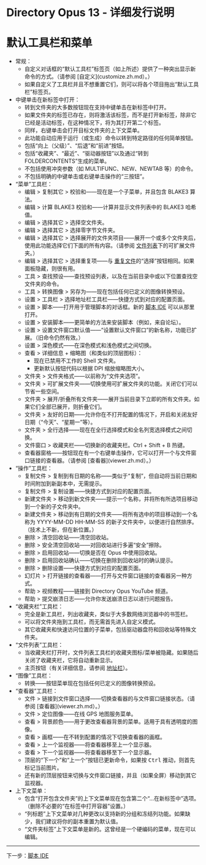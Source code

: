 # Directory Opus 13 - 详细发行说明

# 默认工具栏和菜单

- 常规：
  - 自定义对话框的“默认工具栏”标签页（如上所述）提供了一种突出显示新命令的方式。（请参阅 [自定义](customize.zh.md）。）
  - 如果自定义了工具栏并且不想重置它们，则可以将各个项目拖出“默认工具栏”标签页。
- 中键单击在新标签中打开：
  - 转到文件夹的大多数按钮现在支持中键单击在新标签中打开。
  - 如果文件夹的标签已存在，则将激活该标签，而不是打开新标签，除非它已经是活动标签，在这种情况下，将为其打开第二个标签。
  - 同样，右键单击会打开目标文件夹的上下文菜单。
  - 此功能自动应用于运行（或生成）命令以转到特定路径的任何简单按钮。
  - 包括“向上（父级）”、“后退”和“前进”按钮。
  - 包括“收藏夹”、“最近”、“驱动器按钮”以及通过“转到 FOLDERCONTENTS”生成的菜单。
  - 不包括使用冲突参数（如 MULTIFUNC、NEW、NEWTAB 等）的命令。
  - 不包括明确的中键单击或右键单击操作的“三按钮”。
- “菜单”工具栏：
  - 编辑 > 复制其它 > 校验和——现在是一个子菜单，并且包含 BLAKE3 算法。
  - 编辑 > 计算 BLAKE3 校验和——计算并显示文件列表中的 BLAKE3 哈希值。
  - 编辑 > 选择其它 > 选择空文件夹。
  - 编辑 > 选择其它 > 选择零字节文件夹。
  - 编辑 > 选择其它 > 选择展开的文件夹项目——展开一个或多个文件夹后，使用此功能选择它们下面的所有内容。（请参阅 [文件列表](file_display.zh.md)下的可扩展文件夹。）
  - 编辑 > 选择其它 > 选择重复项——与 [重复文件](duplicates.zh.md)的“选择”按钮相同。如果面板隐藏，则很有用。
  - 工具 > 查找预设——查找预设列表，以及在当前目录中或以下位置查找空文件夹的命令。
  - 工具 > 转换图像 > 另存为——现在包括任何已定义的图像转换预设。
  - 设置 > 工具栏 > 选择地址栏工具栏——快捷方式到对应的配置页面。
  - 设置 > 脚本——打开用于管理脚本的对话框。新的 [脚本 IDE](script_ide.zh.md) 可以从那里打开。
  - 设置 > 安装脚本——更简单的方法来安装脚本（例如，来自论坛）。
  - 设置 > 设置文件窗口默认值——“设置默认文件窗口”的新名称，功能已扩展。（旧命令仍然有效。）
  - 设置 > 深色模式——在深色模式和浅色模式之间切换。
  - 查看 > 详细信息 + 缩略图（和类似的顶层图标）：
    - 现在已禁用不工作的 Shell 文件夹。
    - 更新默认按钮代码以根据 DPI 缩放缩略图大小。
  - 文件夹 > 文件夹格式——以前称为“文件夹选项”。
  - 文件夹 > 可扩展文件夹——切换使用可扩展文件夹的功能。关闭它们可以节省一些空间。
  - 文件夹 > 展开/折叠所有文件夹——展开当前目录下立即的所有文件夹。如果它们全部已展开，则折叠它们。
  - 文件夹 > 友好的日期——允许你在不打开配置的情况下，开启和关闭友好日期（“今天”、“星期一”等）。
  - 文件夹 > 全行选择——现在在全行选择模式和全名列宽选择模式之间切换。
  - 文件窗口 > 收藏夹栏——切换新的收藏夹栏。Ctrl + Shift + B 热键。
  - 查看器窗格——按钮现在有一个右键单击操作，它可以打开一个与文件窗口链接的查看器。（请参阅 [查看器](viewer.zh.md）。）
- “操作”工具栏：
  - 复制文件 > 复制到有日期的名称——类似于“复制”，但自动将当前日期和时间附加到新副本中，无需提示。
  - 复制文件 > 复制设置——快捷方式到对应的配置页面。
  - 新建文件夹 > 移动到新文件夹——提示一个名称，并将所有所选项目移动到一个新的子文件夹中。
  - 新建文件夹 > 移动到有日期的文件夹——将所有选中的项目移动到一个名称为 YYYY-MM-DD HH-MM-SS 的新子文件夹中，以便进行自然排序。（技术上不新，但在新位置。）
  - 删除 > 清空回收站——清空回收站。
  - 删除 > 安全清空回收站——对回收站进行多遍“安全”擦除。
  - 删除 > 启用回收站——切换是否在 Opus 中使用回收站。
  - 删除 > 启用回收站确认——切换在删除到回收站时的确认提示。
  - 删除 > 删除设置——快捷方式到对应的配置页面。
  - 幻灯片 > 打开链接的查看器——打开与文件窗口链接的查看器另一种方式。
  - 帮助 > 视频教程——链接到 Directory Opus YouTube 频道。
  - 帮助 > 提交崩溃日志——允许你发送崩溃日志以进行问题报告。
- “收藏夹栏”工具栏：
  - 完全是新工具栏，列出收藏夹，类似于大多数网络浏览器中的书签栏。
  - 可以将文件夹拖到工具栏，而无需首先进入自定义模式。
  - 其它收藏夹和快速访问位置的子菜单，包括驱动器盘符和回收站等特殊文件夹。
- “文件列表”工具栏：
  - 当收藏夹栏打开时，文件列表工具栏的收藏夹图标/菜单被隐藏。如果随后关闭了收藏夹栏，它将自动重新显示。
  - 主页按钮（有关详细信息，请参阅 [地址栏](location_bar.zh.md)）。
- “图像”工具栏：
  - 转换——按钮菜单现在包括任何已定义的图像转换预设。
- “查看器”工具栏：
  - 文件 > 链接到文件窗口选择——切换查看器的与文件窗口链接状态。（请参阅 [查看器](viewer.zh.md）。）
  - 文件 > 定位图像——在线 GPS 地图服务菜单。
  - 查看 > 背景颜色——用于更改查看器背景的菜单。适用于具有透明度的图像。
  - 查看 > 画框——在不转到配置的情况下切换查看器的画框。
  - 查看 > 上一个监视器——将查看器移至上一个显示器。
  - 查看 > 下一个监视器——将查看器移至下一个显示器。
  - 顶层的“下一个”和“上一个”按钮已更新命令，如果按 <kbd>Ctrl</kbd> 推动，则首先标记当前图片。
  - 还有新的顶层按钮来切换与文件窗口链接，并且（如果全屏）移动到其它监视器。
- 上下文菜单：
  - 包含“打开包含文件夹”的上下文菜单现在包含第二个“...在新标签中”选项。（删除不必要的“在标签中打开容器”设置。）
  - “列标题”上下文菜单对几种更改以支持新的分组和冻结列功能。如果缺少，我们建议将你的副本重置为默认值。
  - “文件夹标签”上下文菜单是新的。这曾经是一个硬编码的菜单，现在可以编辑。

------------------------------------------------------------------------

下一步：[脚本 IDE](/Manual/release_history/opus13_detailed/script_ide.zh.md)